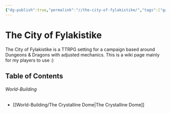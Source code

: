 ```yaml
---
{"dg-publish":true,"permalink":"//the-city-of-fylakistike/","tags":["gardenEntry"]}
---
```


# The City of Fylakistike

The City of Fylakistike is a TTRPG setting for a campaign based around Dungeons & Dragons with adjusted mechanics. This is a wiki page mainly for my players to use :)


## Table of Contents

###### World-Building
- [[World-Building/The Crystalline Dome\|The Crystalline Dome]]